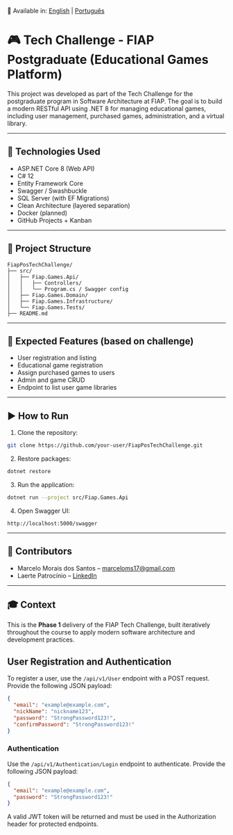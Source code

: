 📄 Available in: [English](README.en.md) | [Português](README.md)

# 🎮 Tech Challenge - FIAP Postgraduate (Educational Games Platform)

This project was developed as part of the Tech Challenge for the postgraduate program in Software Architecture at FIAP. The goal is to build a modern RESTful API using .NET 8 for managing educational games, including user management, purchased games, administration, and a virtual library.

---

## 🚀 Technologies Used

- ASP.NET Core 8 (Web API)
- C# 12
- Entity Framework Core
- Swagger / Swashbuckle
- SQL Server (with EF Migrations)
- Clean Architecture (layered separation)
- Docker (planned)
- GitHub Projects + Kanban

---

## 🧱 Project Structure

```
FiapPosTechChallenge/
├── src/
│   ├── Fiap.Games.Api/
│   │   ├── Controllers/
│   │   └── Program.cs / Swagger config
│   ├── Fiap.Games.Domain/
│   ├── Fiap.Games.Infrastructure/
│   └── Fiap.Games.Tests/
├── README.md
```

---

## 📌 Expected Features (based on challenge)

- User registration and listing
- Educational game registration
- Assign purchased games to users
- Admin and game CRUD
- Endpoint to list user game libraries

---

## ▶️ How to Run

1. Clone the repository:
```bash
git clone https://github.com/your-user/FiapPosTechChallenge.git
```

2. Restore packages:
```bash
dotnet restore
```

3. Run the application:
```bash
dotnet run --project src/Fiap.Games.Api
```

4. Open Swagger UI:
```
http://localhost:5000/swagger
```

---

## 🤝 Contributors

- Marcelo Morais dos Santos – marceloms17@gmail.com  
- Laerte Patrocínio – [LinkedIn](https://www.linkedin.com/in/laertepatrocinio)

---

## 🎓 Context

This is the **Phase 1** delivery of the FIAP Tech Challenge, built iteratively throughout the course to apply modern software architecture and development practices.

## User Registration and Authentication

To register a user, use the `/api/v1/User` endpoint with a POST request. Provide the following JSON payload:

```json
{
  "email": "example@example.com",
  "nickName": "nickname123",
  "password": "StrongPassword123!",
  "confirmPassword": "StrongPassword123!"
}
```

### Authentication

Use the `/api/v1/Authentication/Login` endpoint to authenticate. Provide the following JSON payload:

```json
{
  "email": "example@example.com",
  "password": "StrongPassword123!"
}
```

A valid JWT token will be returned and must be used in the Authorization header for protected endpoints.
